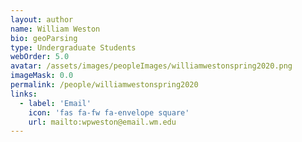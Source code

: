 ```yaml
---
layout: author
name: William Weston
bio: geoParsing
type: Undergraduate Students
webOrder: 5.0
avatar: /assets/images/peopleImages/williamwestonspring2020.png
imageMask: 0.0
permalink: /people/williamwestonspring2020
links:
  - label: 'Email'
    icon: 'fas fa-fw fa-envelope square'
    url: mailto:wpweston@email.wm.edu
---
```

